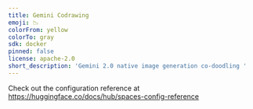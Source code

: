 ```yaml
---
title: Gemini Codrawing
emoji: 📉
colorFrom: yellow
colorTo: gray
sdk: docker
pinned: false
license: apache-2.0
short_description: 'Gemini 2.0 native image generation co-doodling '
---
```


Check out the configuration reference at https://huggingface.co/docs/hub/spaces-config-reference
